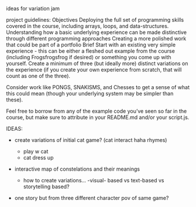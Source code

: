 ideas for variation jam

project guidelines: Objectives
Deploying the full set of programming skills covered in the course, including arrays, loops, and data-structures.
Understanding how a basic underlying experience can be made distinctive through different programming approaches
Creating a more polished work that could be part of a portfolio
Brief
Start with an existing very simple experience - this can be either a fleshed out example from the course (including Frogsfrogsfrog if desired) or something you come up with yourself. Create a minimum of three (but ideally more) distinct variations on the experience (if you create your own experience from scratch, that will count as one of the three).

Consider work like PONGS, SNAKISMS, and Chesses to get a sense of what this could mean (though your underlying system may be simpler than these).

Feel free to borrow from any of the example code you’ve seen so far in the course, but make sure to attribute in your README.md and/or your script.js.

IDEAS:
- create variations of initial cat game? (cat interact haha rhymes)
    - play w cat
    - cat dress up 

- interactive map of constelations and their meanings
    - how to create variations...
        -visual- based vs text-based vs storytelling based?

- one story but from three different character pov of same game?